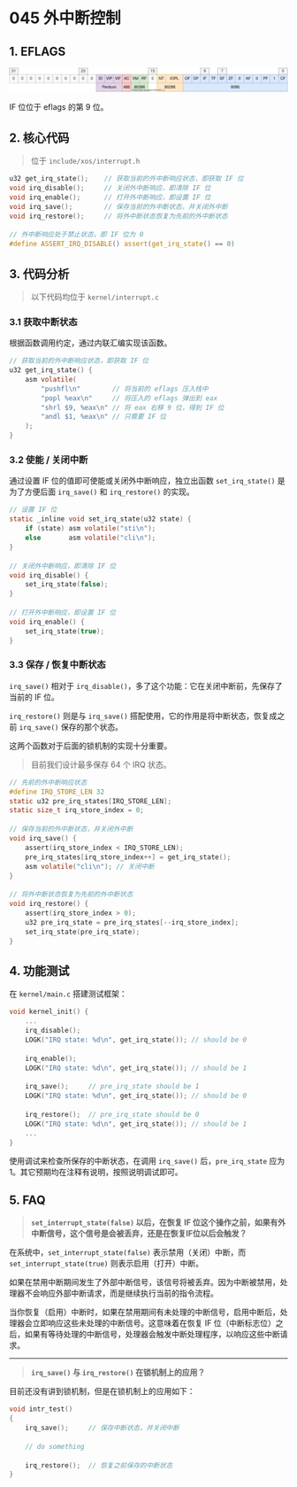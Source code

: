 # 045 外中断控制

## 1. EFLAGS

![](./images/eflags.drawio.svg)

IF 位位于 eflags 的第 9 位。

## 2. 核心代码

> 位于 `include/xos/interrupt.h`

```c
u32 get_irq_state();    // 获取当前的外中断响应状态，即获取 IF 位
void irq_disable();     // 关闭外中断响应，即清除 IF 位
void irq_enable();      // 打开外中断响应，即设置 IF 位
void irq_save();        // 保存当前的外中断状态，并关闭外中断
void irq_restore();     // 将外中断状态恢复为先前的外中断状态

// 外中断响应处于禁止状态，即 IF 位为 0
#define ASSERT_IRQ_DISABLE() assert(get_irq_state() == 0)
```

## 3. 代码分析

> 以下代码均位于 `kernel/interrupt.c`

### 3.1 获取中断状态

根据函数调用约定，通过内联汇编实现该函数。

```c
// 获取当前的外中断响应状态，即获取 IF 位
u32 get_irq_state() {
    asm volatile(
        "pushfl\n"        // 将当前的 eflags 压入栈中
        "popl %eax\n"     // 将压入的 eflags 弹出到 eax
        "shrl $9, %eax\n" // 将 eax 右移 9 位，得到 IF 位
        "andl $1, %eax\n" // 只需要 IF 位
    );
}
```

### 3.2 使能 / 关闭中断

通过设置 IF 位的值即可使能或关闭外中断响应，独立出函数 `set_irq_state()` 是为了方便后面 `irq_save()` 和 `irq_restore()` 的实现。

```c
// 设置 IF 位
static _inline void set_irq_state(u32 state) {
    if (state) asm volatile("sti\n");
    else       asm volatile("cli\n"); 
}

// 关闭外中断响应，即清除 IF 位
void irq_disable() {
    set_irq_state(false);
}

// 打开外中断响应，即设置 IF 位
void irq_enable() {
    set_irq_state(true);
}
```

### 3.3 保存 / 恢复中断状态

`irq_save()` 相对于 `irq_disable()`，多了这个功能：它在关闭中断前，先保存了当前的 IF 位。

`irq_restore()` 则是与 `irq_save()` 搭配使用，它的作用是将中断状态，恢复成之前 `irq_save()` 保存的那个状态。

这两个函数对于后面的锁机制的实现十分重要。

> 目前我们设计最多保存 64 个 IRQ 状态。

```c
// 先前的外中断响应状态
#define IRQ_STORE_LEN 32
static u32 pre_irq_states[IRQ_STORE_LEN];
static size_t irq_store_index = 0;

// 保存当前的外中断状态，并关闭外中断
void irq_save() {
    assert(irq_store_index < IRQ_STORE_LEN);
    pre_irq_states[irq_store_index++] = get_irq_state();
    asm volatile("cli\n"); // 关闭中断
}

// 将外中断状态恢复为先前的外中断状态
void irq_restore() {
    assert(irq_store_index > 0);
    u32 pre_irq_state = pre_irq_states[--irq_store_index];
    set_irq_state(pre_irq_state);
}
```

## 4. 功能测试

在 `kernel/main.c` 搭建测试框架：

```c
void kernel_init() {
    ...
    irq_disable();
    LOGK("IRQ state: %d\n", get_irq_state()); // should be 0

    irq_enable();
    LOGK("IRQ state: %d\n", get_irq_state()); // should be 1

    irq_save();     // pre_irq_state should be 1
    LOGK("IRQ state: %d\n", get_irq_state()); // should be 0

    irq_restore();  // pre_irq_state should be 0
    LOGK("IRQ state: %d\n", get_irq_state()); // should be 1
    ...
}
```

使用调试来检查所保存的中断状态，在调用 `irq_save()` 后，`pre_irq_state` 应为 1。其它预期均在注释有说明，按照说明调试即可。

## 5. FAQ

>**`set_interrupt_state(false)` 以后，在恢复 IF 位这个操作之前，如果有外中断信号，这个信号是会被丢弃，还是在恢复IF位以后会触发？**

在系统中，`set_interrupt_state(false)` 表示禁用（关闭）中断，而 `set_interrupt_state(true)` 则表示启用（打开）中断。

如果在禁用中断期间发生了外部中断信号，该信号将被丢弃。因为中断被禁用，处理器不会响应外部中断请求，而是继续执行当前的指令流程。

当你恢复（启用）中断时，如果在禁用期间有未处理的中断信号，启用中断后，处理器会立即响应这些未处理的中断信号。这意味着在恢复 IF 位（中断标志位）之后，如果有等待处理的中断信号，处理器会触发中断处理程序，以响应这些中断请求。

---

>**`irq_save()` 与 `irq_restore()` 在锁机制上的应用？**

目前还没有讲到锁机制，但是在锁机制上的应用如下：

```c
void intr_test()
{
    irq_save();     // 保存中断状态，并关闭中断

    // do something

    irq_restore();  // 恢复之前保存的中断状态
}
```
